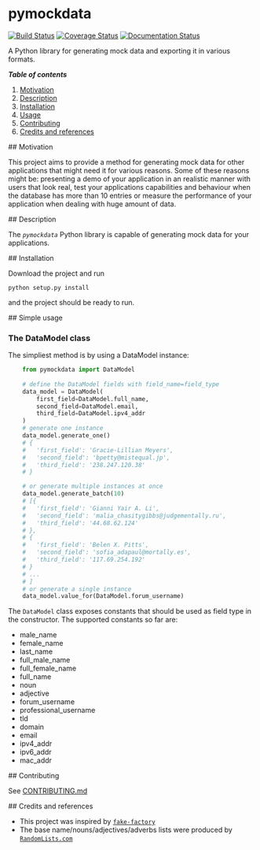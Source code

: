 # pymockdata 
[![Build Status](https://travis-ci.org/vladcalin/pymockdata.svg?branch=master)](https://travis-ci.org/vladcalin/pymockdata) 
[![Coverage Status](https://coveralls.io/repos/github/vladcalin/pymockdata/badge.svg?branch=master)](https://coveralls.io/github/vladcalin/pymockdata?branch=master)
[![Documentation Status](https://readthedocs.org/projects/pymockdata/badge/?version=latest)](http://pymockdata.readthedocs.io/en/latest/?badge=latest)

A Python library for generating mock data and exporting it in various formats.

***Table of contents***

1. [Motivation](#motivation)
2. [Description](#description)
3. [Installation](#installation)
4. [Usage](#usage)
5. [Contributing](#contributing)
6. [Credits and references](#credits)


<a name="motivation"/>
## Motivation

This project aims to provide a method for generating mock data for other
applications that might need it for various reasons. Some of these reasons 
might be: presenting a demo of your application in an realistic manner
 with users that look real, test your applications capabilities and behaviour when 
the database has more than 10 entries or measure the performance of your application
when dealing with huge amount of data.

<a name="description"/>
## Description

The *`pymockdata`* Python library is capable of generating mock data for your applications.

<a name="installation"/>
## Installation

Download the project and run 
```
python setup.py install
```
and the project should be ready to run.

<a name="usage"/>
## Simple usage

### The DataModel class
The simpliest method is by using a DataModel instance:

```python
	from pymockdata import DataModel
	
	# define the DataModel fields with field_name=field_type
	data_model = DataModel(
		first_field=DataModel.full_name,
		second_field=DataModel.email,
		third_field=DataModel.ipv4_addr
	)
	# generate one instance
	data_model.generate_one()
	# {
	#	'first_field': 'Gracie-Lillian Meyers', 
	#	'second_field': 'bpetty@mistequal.jp', 
	#	'third_field': '238.247.120.38'
	# }

	# or generate multiple instances at once
	data_model.generate_batch(10)
	# [{
	#	'first_field': 'Gianni Yair A. Li', 
	#	'second_field': 'malia_chasitygibbs@judgementally.ru', 
	#	'third_field': '44.68.62.124'
	# }, 
	# {
	#	'first_field': 'Belen X. Pitts', 
	#	'second_field': 'sofia_adapaul@mortally.es', 
	#	'third_field': '117.69.254.192'
	# }
	# ...
	# ]
	# or generate a single instance
	data_model.value_for(DataModel.forum_username)
```

The `DataModel` class exposes constants that should be used as field type in the constructor. The supported constants so far are:
- male_name
- female_name
- last_name
- full_male_name
- full_female_name
- full_name
- noun
- adjective
- forum_username
- professional_username
- tld
- domain
- email
- ipv4_addr
- ipv6_addr
- mac_addr

<a name="contributing"/>
## Contributing

See [CONTRIBUTING.md](CONTRIBUTING.md)

<a name="credits"/>
## Credits and references

- This project was inspired by [`fake-factory`](https://github.com/joke2k/faker)
- The base name/nouns/adjectives/adverbs lists were produced by [`RandomLists.com`](<https://www.randomlists.com/>)

